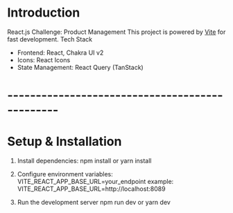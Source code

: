 # Introduction
React.js Challenge: Product Management
This project is powered by [Vite](https://vitejs.dev/) for fast development.
Tech Stack
 - Frontend: React, Chakra UI v2
 - Icons: React Icons
 - State Management: React Query (TanStack)

# ----------------------------------------------- #

# Setup & Installation
1. Install dependencies:
npm install
or
yarn install

2. Configure environment variables:
VITE_REACT_APP_BASE_URL=your_endpoint
example: 
VITE_REACT_APP_BASE_URL=http://localhost:8089

3. Run the development server
npm run dev
or
yarn dev